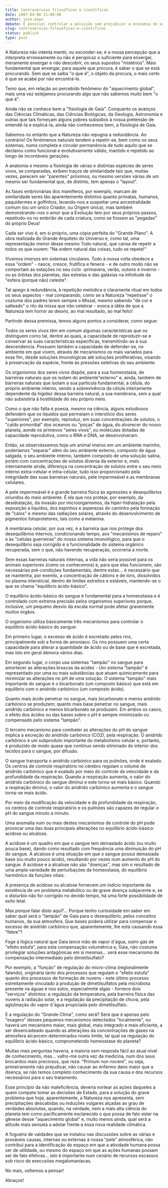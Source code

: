 ```yaml
---
title: Controvérsias filosóficas e científicas
date: 2007-04-08 21:00:00
author: jose.mayo
debate: É possível controlar a poluição sem prejudicar a economia de um país?
slug: controversias-filosoficas-e-cientificas
status: publish 
type: post
---
```


  

A Natureza não intenta mentir, ou esconder-se; é a nossa percepção que a interpreta erroneamente ou não é perspicaz o suficiente para enxergar, meramente enxergar e não descobrir, os seus supostos "mistérios". Mais fundamental que enxergar, para aquele que procura, é saber o que se está procurando. Sem que se saiba "o que é", o objeto da procura, o mais certo é que se acabe por não encontrá-lo.  

  

Temo que, em relação ao percebido fenômeno do "aquecimento global", mais uma vez estejamos procurando algo que não sabemos muito bem "o que é".  

  

Ainda não se conhece bem a "fisiologia de Gaia". Conquanto os avanços das Ciências Climáticas, das Ciências Biológicas, da Geologia, Astronomia e outras que tais forneçam alguns pobres subsídios à nossa pretensão de entendê-la e explicá-la, ainda não conhecemos bem, a fisiologia de Gaia.  

  

Sabemos no entanto que a Natureza não repugna a redundância. Ao contrário! Os fenômenos naturais tendem a repetir-se, bem como os seus sistemas, numa completa e circular permanência de tudo aquilo que se declarou como funcional e evolutivamente válido, mantido e repetido ao longo de incontáveis gerações.  

  

A anatomia e mesmo a fisiologia de várias e distintas espécies de seres vivos, se comparadas, exibem traços de similaridade tais que, muitas vezes, parecem ser "parentes" próximos, ou mesmo versões várias de um mesmo ser fundamental que, de distinto, tem apenas o "layout".  

  

As fases embrionárias dos mamíferos, por exemplo, marcam de similaridade seres tão aparentemente distintos quanto primatas, humanos, paquidermes e golfinhos, levando-nos a suspeitar uma ancestralidade comum (ou um único Criador, ou Origem única), mas também demonstrando-nos o amor que a Evolução tem por seus próprios passos, repetindo-os no embrião de cada criatura, como se fossem as "pegadas" do próprio Deus!  

  

Cada ser vivo é, em si próprio, uma cópia perfeita do "Grande Plano". A obra realizada do Grande Arquiteto do Universo e, como tal, uma representação menor desse mesmo Todo natural, que cansa de repetir a todos os que ouvem: "Na ordem natural das coisas, tudo se repete!"   

  

Vivemos imersos em sistemas circulares. Tudo à nossa volta obedece a essa "ordem" - nasce, cresce, frutifica e fenece - e de outro modo não se comportam as estações no seu ciclo -primavera, verão, outono e inverno - ou as órbitas dos planetas, das estrelas e das galáxias na infinitude da "esfera (porque não) celeste".  

  

Tal apego à redundância, à repetição metódica e claramente ritual em todos os seus aspectos - mal comparando, como se a Natureza "repetisse" o costume dos padres lerem sempre o Missal, mesmo sabendo "de cor e salteado" o rito da missa que irão celebrar - evoca a idéia de que a Natureza tem horror ao desvio, ao mal resultado, ao mal feito!  

  

Partindo dessa premissa, temos alguns pontos a considerar, como segue:  

  

Todos os seres vivos têm em comum algumas características que os distinguem como tal, dentre as quais, a capacidade de reproduzir-se e conservar as suas características específicas, transmitindo-as à sua descendencia. Possuem também a capacidade de defender-se, no ambiente em que vivem, através de mecanismos os mais variados para esse fim, desde soluções imunológicas até soluções proliferativas, visando à preservação da espécie, frente às pressões seletivas do seu ambiente.  

  

Os organismos dos seres vivos dispõe, para a sua homeostasia, de barreiras naturais que os isolam do ambiente"externo" e, ainda, também de barreiras naturais que isolam a sua partícula fundamental, a célula, do próprio ambiente interno, sendo a sobrevivência da célula inteiramente dependente da higidez dessa barreira natural, a sua membrana, sem a qual não subsistiria à hostilidade do seu próprio meio.  

  

Como o que não falta é poesia, mesmo na ciência, alguns estudiosos defendem que os líquidos que permeiam o interstício dos seres "superiores", por exemplo, reproduz, em suas concentrações de solutos, o "caldo primordial" dos oceanos ou "poças" de água, do alvorecer do nosso planeta, aonde os primevos "seres vivos", ou moléculas dotadas de capacidade reprodutiva, como o RNA e DNA, se desenvolveram.  

  

Então, se observássemos hoje um animal imerso em um ambiente marinho, poderíamos "separar" além do seu ambiente externo, composto de água salgada, o seu ambiente interno, também composto de uma solução salina, porém com concentrações de solutos diversa da exterior e, mais internamente ainda, diferença na concentração de solutos entre o seu meio interno extra-celular e intra-celular, tudo isso proporcionado pela integridade das suas barreiras naturais, pele impermeável e as membranas celulares.  

  

A pele impermeável é a grande barreira física às agressões e desequilíbrios oriundos do meio ambiente. É ela que nos proteje, por exemplo, da desidratação, da invasão por microorganismos, da hiper-hidratação pela exposição a líquidos, dos espinhos e asperezas do caminho pela formação de "calos" e mesmo das radiações solares, através do desenvolvimento de pigmentos fotoprotetores, tais como a melanina.   

  

A membrana celular, por sua vez, é a barreira que nos protege dos desequilíbrios internos, condicionando tempo, aos "mecanismos de reparo" e às "celulas guerreiras" do nosso sistema imunológico, para que o desequilíbrio seja corrigido e a funcionalidade do sistema orgânico recuperada, sem o que, não havendo recuperação, ocorreria a morte.  

  

Sem essas barreiras naturais internas, a vida não seria possível para os animais superiores (como os conhecemos) e, para que elas funcionem, são necessárias pré-condições fundamentais, dentre estas... é necessário que se mantenha, por exemlo, a concentração de cátions e de íons, dissolvidos no plasma intersticial, dentro de limites estreitos e estáveis, mantendo-se o que se chama "equilíbrio ácido-básico".   

  

O equilíbrio ácido-básico do sangue é fundamental para a homeostasia e é controlado com extrema precisão pelos organismos superiores porque, inclusive, um pequeno desvio da escala normal pode afetar gravemente muitos órgãos.  

  

O organismo utiliza básicamente três mecanismos para controlar o equilíbrio ácido-básico do sangue:  

  

Em primeiro lugar, o excesso de ácido é excretado pelos rins, principalmente sob a forma de amoníaco. Os rins possuem uma certa capacidade para alterar a quantidade de ácido ou de base que é excretada, mas isto em geral demora vários dias.  

  

Em segundo lugar, o corpo usa sistemas "tampão" no sangue para amortecer as alterações bruscas da acidez - Um sistema "tampão" é representado por uma ou mais substâncias que atuam quimicamente para minimizar as alterações no pH de uma solução. O sistema "tampão" mais importante do sangue é o bicarbonato (um composto básico) que está em equilíbrio com o anidrido carbónico (um composto ácido).   

  

Quanto mais ácido penetrar no sangue, mais bicarbonato e menos anidrido carbónico se produzem; quanto mais base penetrar no sangue, mais anidrido carbónico e menos bicarbonato se produzem. Em ambos os casos, o efeito dos ácidos ou das bases sobre o pH é sempre minimizado ou compensado pelo sistema "tampão".  

  

O terceiro mecanismo para combater as alterações do pH do sangue implica a excreção do anidrido carbónico (CO2), pela respiração. O anidrido carbônico é um subproduto importante do metabolismo celular e, portanto, é produzido de modo quase que contínuo sendo eliminado do interior dos tecidos para o sangue, por difusão.   

  

O sangue transporta o anidrido carbónico para os pulmões, onde é exalado. Os centros de controle respiratório no cérebro regulam o volume de anidrido carbónico que é exalado por meio do controle da velocidade e da profundidade da respiração. Quando a respiração aumenta, o valor do anidrido carbónico do sangue diminui e este torna-se mais básico. Quando a respiração diminui, o valor do anidrido carbónico aumenta e o sangue torna-se mais ácido.   

  

Por meio da modificação da velocidade e da profundidade da respiração, os centros de controle respiratório e os pulmões são capazes de regular o pH do sangue minuto a minuto.  

Uma anomalia num ou mais destes mecanismos de controle do pH pode provocar uma das duas principais alterações no equilíbrio ácido-básico: acidose ou alcalose.   

  

A acidose é um quadro em que o sangue tem demasiado ácido (ou muito pouca base), dando como resultado com frequência uma diminuição do pH do sangue. A alcalose é uma situação em que o sangue possui demasiada base (ou muito pouco ácido), resultando por vezes num aumento do pH do sangue. A acidose e a alcalose não são "doenças", mas sim o resultado de uma ampla variedade de perturbações da homeostasia, do equilíbrio harmônico da funções vitais.   

  

A presença de acidose ou alcalose fornecem um indício importante da existência de um problema metabólico ou de grave doença subjacente e, se o disturbio não for corrigido no devido tempo, há uma forte possibilidade de exito letal.  

  

Mas porque falar disto aqui?... Porque tenho curiosidade em saber em saber qual será o "tampão" de Gaia para o desequilíbrio, pelos conceitos humanos, da sua atmosfera. Que bases poderá utilizar para compensar o excesso de anidrido carbônico que, aparentemente, lhe está causando essa "febre"?  

  

Foge à lógica natural que Gaia lance mão de vapor d´água, outro gás de "efeito estufa", para esta compensação volumétrica e, Gaia, não costuma privilegiar soluções antagônicas em si mesmas... será esse mecanismo de compensação intermediado pelo dimetilsulfato?  

  

Por exemplo, a "função" de regulação do micro-clima (regionalmente falando), originária tanto dos processos que regulam o "efeito estufa" quanto dos processos de formação de nuvens - este último processo estreitamente vinculado à produção de dimetilsulfatos pela microbiota presente na águas e nos solos, especialmnte algas - fornece dois "serviços" distintos: a regulação da temperatura, pela barreira física das nuvens à radiação solar, e a regulação da precipitação de chuva, pela aglutinação do vapor d´água propiciada pelo dimetilsulfato.  

  

E a regulação do "Grande Clima", como será? Será que é apenas pelo "exagero" desses pequenos mecanismos detectados "localmente", ou haverá um mecanismo maior, mais global, mais integrado e mais eficiente, a ser desencadeado quando as alterações da concentrações de gases na atmosfera alcancem determinados níveis limite, tal qual na regulação do equilíbrio ácido-básico, comprometendo homeostase do planeta?  

  

Muitas mais perguntas haveria, a maioria sem resposta fácil ao atual nível de conhecimento, mas... valho-me outra vez da medicina, num dos seus brocardos mais preciosos, que reza: "Primum non nocere", ou seja, primeiramente não prejudicar, não causar ao enfermo dano maior que a doença, se não temos completo conhecimento da sua causa e dos recursos necessários para o seu tratamento.  

  

Esse princípio da não maleficiência, deveria nortear as ações daqueles a quem compete tomar as decisões de Estado, para a solução do grave problema que hoje, aparentemente, a Natureza nos apresenta, sem precipitações descabidas ou induções vulgares alçadas ao grau de verdades absolutas, quando, na verdade, nem a mais alta ciência do planeta tem como pacíficamente esclarecido o que possa de fato estar na gênese desse "aquecimento global" e, muito menos ainda, qual será a atitude mais sensata a adotar frente a essa nova realidade climática.  

  

A fogueira de vaidades que se instalou nas discussões sobre as várias e prováveis causas, internas ou externas à nossa "pele" atmosférica, não contribui para a identificação do espaço em que a atividade humana possa ser de utilidade, ou mesmo do espaço em que as ações humanas possam ser de fato efetivas... isto é importante num cenário de recursos escassos sob risco de execusões megalomaníacas.  

  

No mais, voltemos a pensar!  

  

Abraços!

